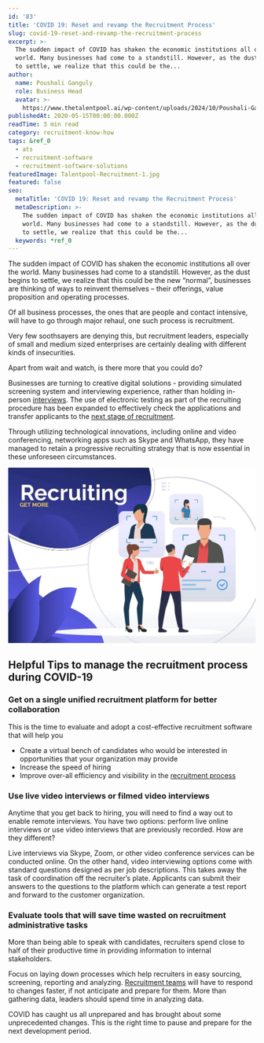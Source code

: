 ```yaml
---
id: '83'
title: 'COVID 19: Reset and revamp the Recruitment Process'
slug: covid-19-reset-and-revamp-the-recruitment-process
excerpt: >-
  The sudden impact of COVID has shaken the economic institutions all over the
  world. Many businesses had come to a standstill. However, as the dust begins
  to settle, we realize that this could be the...
author:
  name: Poushali Ganguly
  role: Business Head
  avatar: >-
    https://www.thetalentpool.ai/wp-content/uploads/2024/10/Poushali-Gangulyimage.webp
publishedAt: 2020-05-15T00:00:00.000Z
readTime: 3 min read
category: recruitment-know-how
tags: &ref_0
  - ats
  - recruitment-software
  - recruitment-software-solutions
featuredImage: Talentpool-Recruitment-1.jpg
featured: false
seo:
  metaTitle: 'COVID 19: Reset and revamp the Recruitment Process'
  metaDescription: >-
    The sudden impact of COVID has shaken the economic institutions all over the
    world. Many businesses had come to a standstill. However, as the dust begins
    to settle, we realize that this could be the...
  keywords: *ref_0
---
```


The sudden impact of COVID has shaken the economic institutions all over the world. Many businesses had come to a standstill. However, as the dust begins to settle, we realize that this could be the new “normal”, businesses are thinking of ways to reinvent themselves – their offerings, value proposition and operating processes.

Of all business processes, the ones that are people and contact intensive, will have to go through major rehaul, one such process is recruitment.

<!--more-->

Very few soothsayers are denying this, but recruitment leaders, especially of small and medium sized enterprises are certainly dealing with different kinds of insecurities.

Apart from wait and watch, is there more that you could do?

Businesses are turning to creative digital solutions - providing simulated screening system and interviewing experience, rather than holding in-person [interviews](https://www.thetalentpool.ai/blogs/todays-recruitment-methods-may-not-work-tomorrow-are-you-future-ready/). The use of electronic testing as part of the recruiting procedure has been expanded to effectively check the applications and transfer applicants to the [next stage of recruitment](https://www.thetalentpool.ai/blogs/todays-recruitment-methods-may-not-work-tomorrow-are-you-future-ready/).

Through utilizing technological innovations, including online and video conferencing, networking apps such as Skype and WhatsApp, they have managed to retain a progressive recruiting strategy that is now essential in these unforeseen circumstances.

![Talentpool-recruitment-software](images/Talentpool-Recruitment-1-1024x725.jpg)

## Helpful Tips to manage the recruitment process during COVID-19 

### **Get on a single unified recruitment platform for better collaboration**

This is the time to evaluate and adopt a cost-effective recruitment software that will help you

- Create a virtual bench of candidates who would be interested in opportunities that your organization may provide
- Increase the speed of hiring
- Improve over-all efficiency and visibility in the [recruitment process](https://www.thetalentpool.ai/blogs/slow-recruitment-process/)

### **Use live video interviews or filmed video interviews** 

Anytime that you get back to hiring, you will need to find a way out to enable remote interviews. You have two options: perform live online interviews or use video interviews that are previously recorded. How are they different?

Live interviews via Skype, Zoom, or other video conference services can be conducted online. On the other hand, video interviewing options come with standard questions designed as per job descriptions. This takes away the task of coordination off the recruiter’s plate. Applicants can submit their answers to the questions to the platform which can generate a test report and forward to the customer organization.

### **Evaluate tools that will save time wasted on recruitment administrative tasks**

More than being able to speak with candidates, recruiters spend close to half of their productive time in providing information to internal stakeholders.

Focus on laying down processes which help recruiters in easy sourcing, screening, reporting and analyzing. [Recruitment teams](https://www.thetalentpool.ai/blogs/how-to-induct-and-orient-new-recruiters-in-your-team/) will have to respond to changes faster, if not anticipate and prepare for them. More than gathering data, leaders should spend time in analyzing data.

COVID has caught us all unprepared and has brought about some unprecedented changes. This is the right time to pause and prepare for the next development period.
